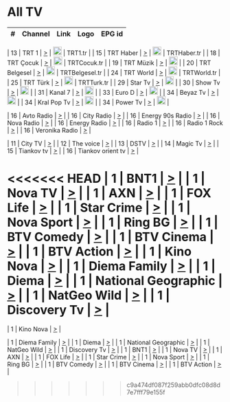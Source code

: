 <h1>All TV</h1>

| #   | Channel        | Link  | Logo | EPG id |
|:---:|:--------------:|:-----:|:----:|:------:|

| 13  | TRT 1            | [>](https://tv-trt1.medya.trt.com.tr/master.m3u8) | <img height="20" src="https://i.imgur.com/j786OLG.png"/> | TRT1.tr |
| 15  | TRT Haber        | [>](https://tv-trthaber.medya.trt.com.tr/master.m3u8) | <img height="20" src="https://i.imgur.com/OVfo8Ab.png"/> | TRTHaber.tr |
| 18  | TRT Çocuk        | [>](https://tv-trtcocuk.medya.trt.com.tr/master.m3u8) | <img height="20" src="https://i.imgur.com/QLFmD6d.png"/> | TRTCocuk.tr |
| 19  | TRT Müzik        | [>](https://tv-trtmuzik.medya.trt.com.tr/master.m3u8) | <img height="20" src="https://i.imgur.com/fIVFCEd.png"/> |
| 20  | TRT Belgesel     | [>](https://tv-trtbelgesel.medya.trt.com.tr/master.m3u8) | <img height="20" src="https://i.imgur.com/MGO87pe.png"/> | TRTBelgesel.tr |
| 24  | TRT World        | [>](https://tv-trtworld.medya.trt.com.tr/master.m3u8) | <img height="20" src="https://i.imgur.com/JEA2xpv.png"/> | TRTWorld.tr |
| 25  | TRT Türk         | [>](https://tv-trtturk.medya.trt.com.tr/master.m3u8) | <img height="20" src="https://i.imgur.com/OSTOQNw.png"/> | TRTTurk.tr |
| 29  | Star Tv   | [>](https://dogus-live.daioncdn.net/startv/startv_360p.m3u8) | <img height="20" src="https://i.imgur.com/IebUZx1.png"/> |
| 30  | Show Tv     | [>](https://ciner-live.daioncdn.net/showtv/showtv.m3u8) | <img height="20" src="https://i.imgur.com/IebUZx1.png"/> |
| 31  | Kanal 7     | [>](https://kanal7-live.daioncdn.net/kanal7/kanal7.m3u8) | <img height="20" src="https://i.imgur.com/IebUZx1.png"/> |
| 33  | Euro D    | [>](https://www.youtube.com/user/KanalD/live) | <img height="20" src="https://i.imgur.com/IebUZx1.png"/> |
| 34  | Beyaz Tv     | [>](https://beyaztv-live.daioncdn.net/beyaztv/beyaztv.m3u8) | <img height="20" src="https://i.imgur.com/IebUZx1.png"/> |
| 34  | Kral Pop Tv     | [>](https://www.youtube.com/watch?v=GuFTuKoXepw) | <img height="20" src="https://i.imgur.com/IebUZx1.png"/> |
| 34  | Power Tv     | [>](https://livetv.powerapp.com.tr/powerTV/powerhd.smil/chunklist.m3u8) | <img height="20" src="https://i.imgur.com/IebUZx1.png"/> |

| 16  | Avto Radio | [>](http://stream.metacast.eu/avtoradio.mp3.m3u) |
| 16  | City Radio | [>](http://stream.metacast.eu/city.aac.m3u) |
| 16  | Energy 90s Radio | [>](http://stream.metacast.eu/energy-90s.m3u) |
| 16  | Nova Radio | [>](http://stream.metacast.eu/nova.aac.m3u) |
| 16  | Energy Radio | [>](http://stream.metacast.eu/nrj.aac.m3u) |
| 16  | Radio 1 | [>](http://stream.metacast.eu/radio1.aac.m3u) |
| 16  | Radio 1 Rock | [>](http://stream.metacast.eu/radio1rock.aac.m3u) |
| 16  | Veronika Radio | [>](http://stream.metacast.eu/veronika.aac.m3u) |

| 11  | City TV | [>](https://tv.city.bg/play/tshls/citytv/index.m3u8) |
| 12  | The voice | [>](https://bss1.neterra.tv/thevoice/thevoice.m3u8) |
| 13  | DSTV | [>](http://46.249.95.140:8081/hls/data.m3u8) |
| 14  | Magic Tv | [>](https://bss1.neterra.tv/magictv/magictv.m3u8) |
| 15  | Tiankov tv | [>](https://streamer103.neterra.tv/tiankov-folk/live.m3u8) |
| 16  | Tiankov orient tv | [>](https://streamer103.neterra.tv/tiankov-orient/live.m3u8) |

<<<<<<< HEAD
| 1 | BNT1 | [>](https://ymkaya.xyz:43616/tv/bnt1/playlist.m3u8?wmsAuthSign=c2VydmVyX3RpbWU9Ny8yNS8yMDI1IDE6MDk6MTIgUE0maGFzaF92YWx1ZT1CNVNEdTBRSEF5cnc3TnFUT29oZ1J3PT0mdmFsaWRtaW51dGVzPTYw) |
| 1 | Nova TV | [>](https://ymkaya.xyz:43616/tv/novatv/playlist.m3u8?wmsAuthSign=c2VydmVyX3RpbWU9Ny8yNS8yMDI1IDE6MDk6MjIgUE0maGFzaF92YWx1ZT0xbXIyaXY4aFoxa0ZhdG1JKy9QVVlnPT0mdmFsaWRtaW51dGVzPTYw) |
| 1 | AXN | [>](https://ymkaya.xyz:43616/tv/axn/playlist.m3u8?wmsAuthSign=c2VydmVyX3RpbWU9Ny8yNS8yMDI1IDE6MDk6MzMgUE0maGFzaF92YWx1ZT1IU3BRd3VOdFFENU83cWIwRkZVTFlnPT0mdmFsaWRtaW51dGVzPTYw) |
| 1 | FOX Life | [>](https://ymkaya.xyz:43616/tv/foxlife/playlist.m3u8?wmsAuthSign=c2VydmVyX3RpbWU9Ny8yNS8yMDI1IDE6MDk6NDMgUE0maGFzaF92YWx1ZT0xZkt6dldMWG5NbmpXV0psQ2s2VTdnPT0mdmFsaWRtaW51dGVzPTYw) |
| 1 | Star Crime | [>](https://ymkaya.xyz:43616/tv/foxcrime/playlist.m3u8?wmsAuthSign=c2VydmVyX3RpbWU9Ny8yNS8yMDI1IDE6MDk6NTMgUE0maGFzaF92YWx1ZT1mTVR2TjNjbldnWXFNQWtBTFVaVWFRPT0mdmFsaWRtaW51dGVzPTYw) |
| 1 | Nova Sport | [>](https://ymkaya.xyz:43616/tv/novasport/playlist.m3u8?wmsAuthSign=c2VydmVyX3RpbWU9Ny8yNS8yMDI1IDE6MTA6MDIgUE0maGFzaF92YWx1ZT1nK0d6WlpGOEpjNmtaYnhWK0g5SW1nPT0mdmFsaWRtaW51dGVzPTYw) |
| 1 | Ring BG | [>](https://ymkaya.xyz:43616/tv/ringbg/playlist.m3u8?wmsAuthSign=c2VydmVyX3RpbWU9Ny8yNS8yMDI1IDE6MTA6MTIgUE0maGFzaF92YWx1ZT1nNGNoTFUzU1FNWitsZFp2ZElTcSt3PT0mdmFsaWRtaW51dGVzPTYw) |
| 1 | BTV Comedy | [>](https://ymkaya.xyz:43616/tv/btvcomedy/playlist.m3u8?wmsAuthSign=c2VydmVyX3RpbWU9Ny8yNS8yMDI1IDE6MTA6MjIgUE0maGFzaF92YWx1ZT15ellWcTM2ZTFtOHVMOFFVWTdPVEpRPT0mdmFsaWRtaW51dGVzPTYw) |
| 1 | BTV Cinema | [>](https://ymkaya.xyz:43616/tv/btvcinema/playlist.m3u8?wmsAuthSign=c2VydmVyX3RpbWU9Ny8yNS8yMDI1IDE6MTA6MzIgUE0maGFzaF92YWx1ZT1Na08xZlBYenFtSmtQSXlzSWhaSnpRPT0mdmFsaWRtaW51dGVzPTYw) |
| 1 | BTV Action | [>](https://ymkaya.xyz:43616/tv/btvaction/playlist.m3u8?wmsAuthSign=c2VydmVyX3RpbWU9Ny8yNS8yMDI1IDE6MTA6NDIgUE0maGFzaF92YWx1ZT1FYnlaR1FUV0tGZ1V3Yzd1Y2p6Tjl3PT0mdmFsaWRtaW51dGVzPTYw) |
| 1 | Kino Nova | [>](https://ymkaya.xyz:43616/tv/kinonova/playlist.m3u8?wmsAuthSign=c2VydmVyX3RpbWU9Ny8yNS8yMDI1IDE6MTA6NTIgUE0maGFzaF92YWx1ZT1DOVRCMk1HNkhiaTRsaVJtNmNkMElRPT0mdmFsaWRtaW51dGVzPTYw) |
| 1 | Diema Family | [>](https://ymkaya.xyz:43616/tv/diemafamily/playlist.m3u8?wmsAuthSign=c2VydmVyX3RpbWU9Ny8yNS8yMDI1IDE6MTE6MDIgUE0maGFzaF92YWx1ZT1NZzMrWFBTUjlEZmRzQTZjQ1p5MnVRPT0mdmFsaWRtaW51dGVzPTYw) |
| 1 | Diema | [>](https://ymkaya.xyz:43616/tv/diema/playlist.m3u8?wmsAuthSign=c2VydmVyX3RpbWU9Ny8yNS8yMDI1IDE6MTE6MTIgUE0maGFzaF92YWx1ZT1TZVVPR1Nuc2p0MFFoTjF3MFhvN0R3PT0mdmFsaWRtaW51dGVzPTYw) |
| 1 | National Geographic | [>](https://ymkaya.xyz:43616/tv/natgeo/playlist.m3u8?wmsAuthSign=c2VydmVyX3RpbWU9Ny8yNS8yMDI1IDE6MTE6MjIgUE0maGFzaF92YWx1ZT1INStib1lWMGQ5MnpIL2xpNjFVWGNBPT0mdmFsaWRtaW51dGVzPTYw) |
| 1 | NatGeo Wild | [>](https://ymkaya.xyz:43616/tv/natgeowild/playlist.m3u8?wmsAuthSign=c2VydmVyX3RpbWU9Ny8yNS8yMDI1IDE6MTE6MzIgUE0maGFzaF92YWx1ZT12UW1tZ1hhMGVWVy9xZVNHN1VGOUdBPT0mdmFsaWRtaW51dGVzPTYw) |
| 1 | Discovery Tv | [>](https://ymkaya.xyz:43616/tv/discovery/playlist.m3u8?wmsAuthSign=c2VydmVyX3RpbWU9Ny8yNS8yMDI1IDE6MTE6NDIgUE0maGFzaF92YWx1ZT05R044VW9DMWRNdVRURDdESlo1MXp3PT0mdmFsaWRtaW51dGVzPTYw) |
=======


| 1 | Kino Nova | [>](https://ymkaya.xyz:11336/tv/kinonova/playlist.m3u8?wmsAuthSign=c2VydmVyX3RpbWU9MS8yLzIwMjUgNDo0MDoyMCBBTSZoYXNoX3ZhbHVlPWlFS1FrWEtMMVRFM3l5YklUWUJQUHc9PSZ2YWxpZG1pbnV0ZXM9NjA=) |

| 1 | Diema Family | [>](https://ymkaya.xyz:11336/tv/diemafamily/playlist.m3u8?wmsAuthSign=c2VydmVyX3RpbWU9MS8yLzIwMjUgNDo0MDozMCBBTSZoYXNoX3ZhbHVlPUVUaTVKTldvZTF5WVVCM0YwL21kaXc9PSZ2YWxpZG1pbnV0ZXM9NjA=) |
| 1 | Diema | [>](https://ymkaya.xyz:11336/tv/diema/playlist.m3u8?wmsAuthSign=c2VydmVyX3RpbWU9MS8yLzIwMjUgNDo0MDo0MCBBTSZoYXNoX3ZhbHVlPVlYMWVJT2NuUjNpUTBsaytEUFFOS2c9PSZ2YWxpZG1pbnV0ZXM9NjA=) |
| 1 | National Geographic | [>](https://ymkaya.xyz:11336/tv/natgeo/playlist.m3u8?wmsAuthSign=c2VydmVyX3RpbWU9MS8yLzIwMjUgNDo0MTo0MSBBTSZoYXNoX3ZhbHVlPTJQTlVmcG5nYWx0M013eUhGRGxnd0E9PSZ2YWxpZG1pbnV0ZXM9NjA=) |
| 1 | NatGeo Wild | [>](https://ymkaya.xyz:11336/tv/natgeowild/playlist.m3u8?wmsAuthSign=c2VydmVyX3RpbWU9MS8yLzIwMjUgNDo0MTo1MSBBTSZoYXNoX3ZhbHVlPVl1OXZaTTliN0hGWEN3eDBYd1duNkE9PSZ2YWxpZG1pbnV0ZXM9NjA=) |
| 1 | Discovery Tv | [>](https://ymkaya.xyz:11336/tv/discovery/playlist.m3u8?wmsAuthSign=c2VydmVyX3RpbWU9MS8yLzIwMjUgNDo0MjowMSBBTSZoYXNoX3ZhbHVlPWtBQmdLNlY2RmQwWElzMVYzSDJyVkE9PSZ2YWxpZG1pbnV0ZXM9NjA=) |
| 1 | BNT1 | [>](https://ymkaya.xyz:11336/tv/bnt1/playlist.m3u8?wmsAuthSign=c2VydmVyX3RpbWU9MS8yLzIwMjUgNDozODozOCBBTSZoYXNoX3ZhbHVlPVVrMVlRQXpJWlhYeUh6ZFVpSC9NMUE9PSZ2YWxpZG1pbnV0ZXM9NjA=) |
| 1 | Nova TV | [>](https://ymkaya.xyz:11336/tv/novatv/playlist.m3u8?wmsAuthSign=c2VydmVyX3RpbWU9MS8yLzIwMjUgNDozODo0OCBBTSZoYXNoX3ZhbHVlPUVxQjh1a0ZzYkVGZU8zZDFGTzdreVE9PSZ2YWxpZG1pbnV0ZXM9NjA=) |
| 1 | AXN | [>](https://ymkaya.xyz:11336/tv/axn/playlist.m3u8?wmsAuthSign=c2VydmVyX3RpbWU9MS8yLzIwMjUgNDozODo1OCBBTSZoYXNoX3ZhbHVlPUpkWStGY1hkNXhaOVpPZ0thQ0FZL3c9PSZ2YWxpZG1pbnV0ZXM9NjA=) |
| 1 | FOX Life | [>](https://ymkaya.xyz:11336/tv/foxlife/playlist.m3u8?wmsAuthSign=c2VydmVyX3RpbWU9MS8yLzIwMjUgNDozOToxMCBBTSZoYXNoX3ZhbHVlPWt1ZDc1T3AzYlZDTjJnSy9TU0xJZlE9PSZ2YWxpZG1pbnV0ZXM9NjA=) |
| 1 | Star Crime | [>](https://ymkaya.xyz:11336/tv/foxcrime/playlist.m3u8?wmsAuthSign=c2VydmVyX3RpbWU9MS8yLzIwMjUgNDozOToyMCBBTSZoYXNoX3ZhbHVlPXIwVU45Nm9FR1l2enNkTG9TanBxbmc9PSZ2YWxpZG1pbnV0ZXM9NjA=) |
| 1 | Nova Sport | [>](https://ymkaya.xyz:11336/tv/novasport/playlist.m3u8?wmsAuthSign=c2VydmVyX3RpbWU9MS8yLzIwMjUgNDozOTozMCBBTSZoYXNoX3ZhbHVlPXlSZ0UxazVaM0xhSmc0NmR4T0c1T2c9PSZ2YWxpZG1pbnV0ZXM9NjA=) |
| 1 | Ring BG | [>](https://ymkaya.xyz:11336/tv/ringbg/playlist.m3u8?wmsAuthSign=c2VydmVyX3RpbWU9MS8yLzIwMjUgNDozOTo0MCBBTSZoYXNoX3ZhbHVlPTR4aUlFNHVUYWN4enY1WkVuOFZma2c9PSZ2YWxpZG1pbnV0ZXM9NjA=) |
| 1 | BTV Comedy | [>](https://ymkaya.xyz:11336/tv/btvcomedy/playlist.m3u8?wmsAuthSign=c2VydmVyX3RpbWU9MS8yLzIwMjUgNDozOTo1MCBBTSZoYXNoX3ZhbHVlPUtrMTJ2RHNTTUU1RFp1ZkVOdXFSK3c9PSZ2YWxpZG1pbnV0ZXM9NjA=) |
| 1 | BTV Cinema | [>](https://ymkaya.xyz:11336/tv/btvcinema/playlist.m3u8?wmsAuthSign=c2VydmVyX3RpbWU9MS8yLzIwMjUgNDozOTo1OSBBTSZoYXNoX3ZhbHVlPTZWcU9FZW56cG1NM1lrYy8xNE5NeHc9PSZ2YWxpZG1pbnV0ZXM9NjA=) |
| 1 | BTV Action | [>](https://ymkaya.xyz:11336/tv/btvaction/playlist.m3u8?wmsAuthSign=c2VydmVyX3RpbWU9MS8yLzIwMjUgNDo0MDoxMCBBTSZoYXNoX3ZhbHVlPUlDd0ErRkZVWThyMVZwR3c2REdGZ3c9PSZ2YWxpZG1pbnV0ZXM9NjA=) |
>>>>>>> c9a474df087f259abb0dfc08d8d7e7fff79e155f
